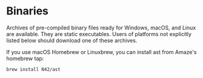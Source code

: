 # Binaries

Archives of pre-compiled binary files ready for Windows, macOS, and Linux are available. They are static executables. Users of platforms not explicitly listed below should download one of these archives.

If you use macOS Homebrew or Linuxbrew, you can install ast from Amaze's homebrew tap:

```text
brew install N42/ast
```

